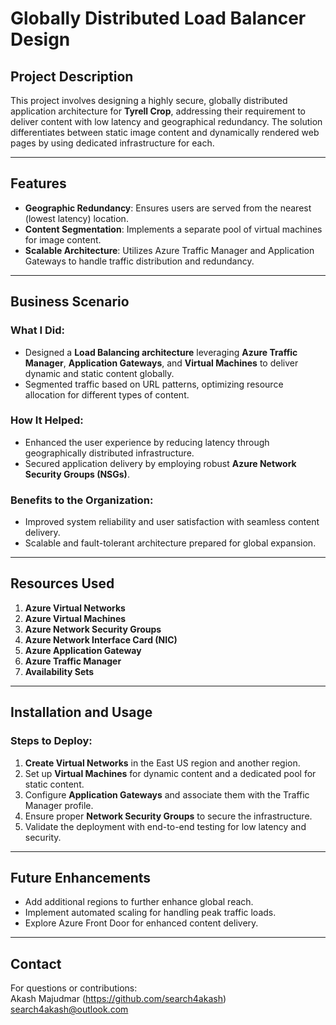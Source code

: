 # Globally Distributed Load Balancer Design

## Project Description
This project involves designing a highly secure, globally distributed application architecture for **Tyrell Crop**, addressing their requirement to deliver content with low latency and geographical redundancy. The solution differentiates between static image content and dynamically rendered web pages by using dedicated infrastructure for each.

---

## Features
- **Geographic Redundancy**: Ensures users are served from the nearest (lowest latency) location.
- **Content Segmentation**: Implements a separate pool of virtual machines for image content.
- **Scalable Architecture**: Utilizes Azure Traffic Manager and Application Gateways to handle traffic distribution and redundancy.

---

## Business Scenario
### **What I Did**:
- Designed a **Load Balancing architecture** leveraging **Azure Traffic Manager**, **Application Gateways**, and **Virtual Machines** to deliver dynamic and static content globally.
- Segmented traffic based on URL patterns, optimizing resource allocation for different types of content.

### **How It Helped**:
- Enhanced the user experience by reducing latency through geographically distributed infrastructure.
- Secured application delivery by employing robust **Azure Network Security Groups (NSGs)**.

### **Benefits to the Organization**:
- Improved system reliability and user satisfaction with seamless content delivery.
- Scalable and fault-tolerant architecture prepared for global expansion.

---

## Resources Used
1. **Azure Virtual Networks**  
2. **Azure Virtual Machines**  
3. **Azure Network Security Groups**  
4. **Azure Network Interface Card (NIC)**  
5. **Azure Application Gateway**  
6. **Azure Traffic Manager**  
7. **Availability Sets**

---

## Installation and Usage
### Steps to Deploy:
1. **Create Virtual Networks** in the East US region and another region.
2. Set up **Virtual Machines** for dynamic content and a dedicated pool for static content.
3. Configure **Application Gateways** and associate them with the Traffic Manager profile.
4. Ensure proper **Network Security Groups** to secure the infrastructure.
5. Validate the deployment with end-to-end testing for low latency and security.

---

## Future Enhancements
- Add additional regions to further enhance global reach.
- Implement automated scaling for handling peak traffic loads.
- Explore Azure Front Door for enhanced content delivery.

---

## Contact
For questions or contributions:  
Akash Majudmar
(https://github.com/search4akash)  
search4akash@outlook.com
